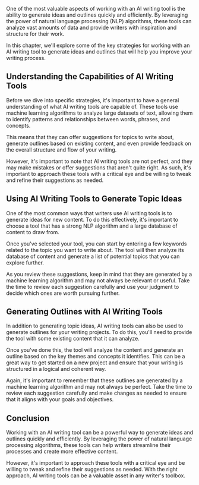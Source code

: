 
One of the most valuable aspects of working with an AI writing tool is the ability to generate ideas and outlines quickly and efficiently. By leveraging the power of natural language processing (NLP) algorithms, these tools can analyze vast amounts of data and provide writers with inspiration and structure for their work.

In this chapter, we'll explore some of the key strategies for working with an AI writing tool to generate ideas and outlines that will help you improve your writing process.

Understanding the Capabilities of AI Writing Tools
--------------------------------------------------

Before we dive into specific strategies, it's important to have a general understanding of what AI writing tools are capable of. These tools use machine learning algorithms to analyze large datasets of text, allowing them to identify patterns and relationships between words, phrases, and concepts.

This means that they can offer suggestions for topics to write about, generate outlines based on existing content, and even provide feedback on the overall structure and flow of your writing.

However, it's important to note that AI writing tools are not perfect, and they may make mistakes or offer suggestions that aren't quite right. As such, it's important to approach these tools with a critical eye and be willing to tweak and refine their suggestions as needed.

Using AI Writing Tools to Generate Topic Ideas
----------------------------------------------

One of the most common ways that writers use AI writing tools is to generate ideas for new content. To do this effectively, it's important to choose a tool that has a strong NLP algorithm and a large database of content to draw from.

Once you've selected your tool, you can start by entering a few keywords related to the topic you want to write about. The tool will then analyze its database of content and generate a list of potential topics that you can explore further.

As you review these suggestions, keep in mind that they are generated by a machine learning algorithm and may not always be relevant or useful. Take the time to review each suggestion carefully and use your judgment to decide which ones are worth pursuing further.

Generating Outlines with AI Writing Tools
-----------------------------------------

In addition to generating topic ideas, AI writing tools can also be used to generate outlines for your writing projects. To do this, you'll need to provide the tool with some existing content that it can analyze.

Once you've done this, the tool will analyze the content and generate an outline based on the key themes and concepts it identifies. This can be a great way to get started on a new project and ensure that your writing is structured in a logical and coherent way.

Again, it's important to remember that these outlines are generated by a machine learning algorithm and may not always be perfect. Take the time to review each suggestion carefully and make changes as needed to ensure that it aligns with your goals and objectives.

Conclusion
----------

Working with an AI writing tool can be a powerful way to generate ideas and outlines quickly and efficiently. By leveraging the power of natural language processing algorithms, these tools can help writers streamline their processes and create more effective content.

However, it's important to approach these tools with a critical eye and be willing to tweak and refine their suggestions as needed. With the right approach, AI writing tools can be a valuable asset in any writer's toolbox.
